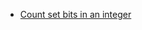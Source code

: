 - [Count set bits in an integer](https://github.com/mansi05041/Love_babbar_DSA_sheet/tree/main/Bit%20manipulation/1.CountSetBits)
